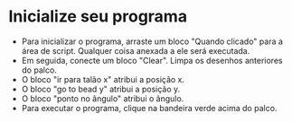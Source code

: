 # Inicialize seu programa

- Para inicializar o programa, arraste um bloco "Quando clicado" para a área de script. Qualquer coisa anexada a ele será executada.
- Em seguida, conecte um bloco "Clear". Limpa os desenhos anteriores do palco.
- O bloco "ir para talão x" atribui a posição x.
- O bloco "go to bead y" atribui a posição y.
- O bloco "ponto no ângulo" atribui o ângulo.
- Para executar o programa, clique na bandeira verde acima do palco.
